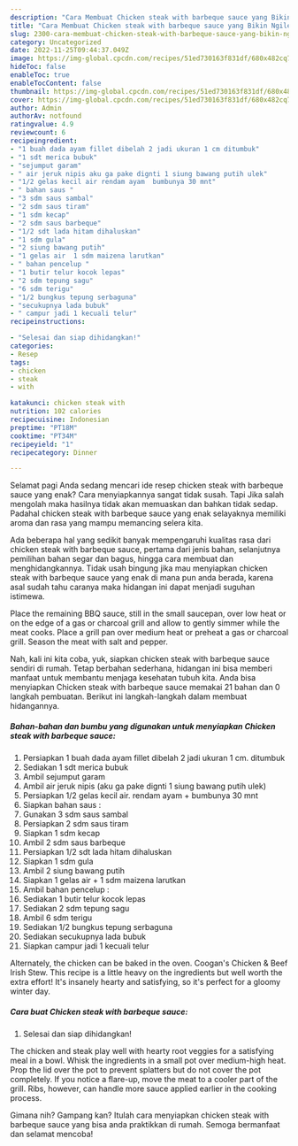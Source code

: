 ```yaml
---
description: "Cara Membuat Chicken steak with barbeque sauce yang Bikin Ngiler, Buat Buka Puasa Bikin Ngiler"
title: "Cara Membuat Chicken steak with barbeque sauce yang Bikin Ngiler, Buat Buka Puasa Bikin Ngiler"
slug: 2300-cara-membuat-chicken-steak-with-barbeque-sauce-yang-bikin-ngiler-buat-buka-puasa-bikin-ngiler
category: Uncategorized
date: 2022-11-25T09:44:37.049Z
image: https://img-global.cpcdn.com/recipes/51ed730163f831df/680x482cq70/chicken-steak-with-barbeque-sauce-foto-resep-utama.jpg
hideToc: false
enableToc: true
enableTocContent: false
thumbnail: https://img-global.cpcdn.com/recipes/51ed730163f831df/680x482cq70/chicken-steak-with-barbeque-sauce-foto-resep-utama.jpg
cover: https://img-global.cpcdn.com/recipes/51ed730163f831df/680x482cq70/chicken-steak-with-barbeque-sauce-foto-resep-utama.jpg
author: Admin
authorAv: notfound
ratingvalue: 4.9
reviewcount: 6
recipeingredient:
- "1 buah dada ayam fillet dibelah 2 jadi ukuran 1 cm ditumbuk"
- "1 sdt merica bubuk"
- "sejumput garam"
- " air jeruk nipis aku ga pake dignti 1 siung bawang putih ulek"
- "1/2 gelas kecil air rendam ayam  bumbunya 30 mnt"
- " bahan saus "
- "3 sdm saus sambal"
- "2 sdm saus tiram"
- "1 sdm kecap"
- "2 sdm saus barbeque"
- "1/2 sdt lada hitam dihaluskan"
- "1 sdm gula"
- "2 siung bawang putih"
- "1 gelas air  1 sdm maizena larutkan"
- " bahan pencelup "
- "1 butir telur kocok lepas"
- "2 sdm tepung sagu"
- "6 sdm terigu"
- "1/2 bungkus tepung serbaguna"
- "secukupnya lada bubuk"
- " campur jadi 1 kecuali telur"
recipeinstructions:

- "Selesai dan siap dihidangkan!"
categories:
- Resep
tags:
- chicken
- steak
- with

katakunci: chicken steak with 
nutrition: 102 calories
recipecuisine: Indonesian
preptime: "PT18M"
cooktime: "PT34M"
recipeyield: "1"
recipecategory: Dinner

---
```



Selamat pagi Anda sedang mencari ide resep chicken steak with barbeque sauce yang enak? Cara menyiapkannya sangat tidak susah. Tapi Jika salah mengolah maka hasilnya tidak akan memuaskan dan bahkan tidak sedap. Padahal chicken steak with barbeque sauce yang enak selayaknya memiliki aroma dan rasa yang mampu memancing selera kita.


Ada beberapa hal yang sedikit banyak mempengaruhi kualitas rasa dari chicken steak with barbeque sauce, pertama dari jenis bahan, selanjutnya pemilihan bahan segar dan bagus, hingga cara membuat dan menghidangkannya. Tidak usah bingung jika mau menyiapkan chicken steak with barbeque sauce yang enak di mana pun anda berada, karena asal sudah tahu caranya maka hidangan ini dapat menjadi suguhan istimewa.

Place the remaining BBQ sauce, still in the small saucepan, over low heat or on the edge of a gas or charcoal grill and allow to gently simmer while the meat cooks. Place a grill pan over medium heat or preheat a gas or charcoal grill. Season the meat with salt and pepper.


Nah, kali ini kita coba, yuk, siapkan chicken steak with barbeque sauce sendiri di rumah. Tetap berbahan sederhana, hidangan ini bisa memberi manfaat untuk membantu menjaga kesehatan tubuh kita. Anda bisa menyiapkan Chicken steak with barbeque sauce memakai 21 bahan dan 0 langkah pembuatan. Berikut ini langkah-langkah dalam membuat hidangannya.

<!--inarticleads1-->

##### Bahan-bahan dan bumbu yang digunakan untuk menyiapkan Chicken steak with barbeque sauce:

1. Persiapkan 1 buah dada ayam fillet dibelah 2 jadi ukuran 1 cm. ditumbuk
1. Sediakan 1 sdt merica bubuk
1. Ambil sejumput garam
1. Ambil  air jeruk nipis (aku ga pake dignti 1 siung bawang putih ulek)
1. Persiapkan 1/2 gelas kecil air. rendam ayam + bumbunya 30 mnt
1. Siapkan  bahan saus :
1. Gunakan 3 sdm saus sambal
1. Persiapkan 2 sdm saus tiram
1. Siapkan 1 sdm kecap
1. Ambil 2 sdm saus barbeque
1. Persiapkan 1/2 sdt lada hitam dihaluskan
1. Siapkan 1 sdm gula
1. Ambil 2 siung bawang putih
1. Siapkan 1 gelas air + 1 sdm maizena larutkan
1. Ambil  bahan pencelup :
1. Sediakan 1 butir telur kocok lepas
1. Sediakan 2 sdm tepung sagu
1. Ambil 6 sdm terigu
1. Sediakan 1/2 bungkus tepung serbaguna
1. Sediakan secukupnya lada bubuk
1. Siapkan  campur jadi 1 kecuali telur


Alternately, the chicken can be baked in the oven. Coogan&#39;s Chicken &amp; Beef Irish Stew. This recipe is a little heavy on the ingredients but well worth the extra effort! It&#39;s insanely hearty and satisfying, so it&#39;s perfect for a gloomy winter day. 

<!--inarticleads2-->

##### Cara buat Chicken steak with barbeque sauce:


1. Selesai dan siap dihidangkan!

The chicken and steak play well with hearty root veggies for a satisfying meal in a bowl. Whisk the ingredients in a small pot over medium-high heat. Prop the lid over the pot to prevent splatters but do not cover the pot completely. If you notice a flare-up, move the meat to a cooler part of the grill. Ribs, however, can handle more sauce applied earlier in the cooking process. 

Gimana nih? Gampang kan? Itulah cara menyiapkan chicken steak with barbeque sauce yang bisa anda praktikkan di rumah. Semoga bermanfaat dan selamat mencoba!
